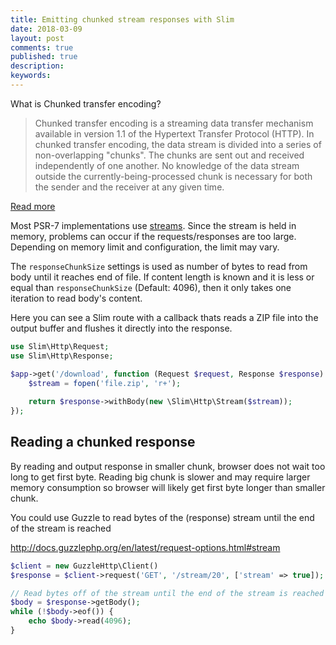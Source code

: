 ```yaml
---
title: Emitting chunked stream responses with Slim
date: 2018-03-09
layout: post
comments: true
published: true
description: 
keywords: 
---
```


What is Chunked transfer encoding?

> Chunked transfer encoding is a streaming data transfer mechanism available in version 1.1 of the Hypertext Transfer Protocol (HTTP). In chunked transfer encoding, the data stream is divided into a series of non-overlapping "chunks". The chunks are sent out and received independently of one another. No knowledge of the data stream outside the currently-being-processed chunk is necessary for both the sender and the receiver at any given time.

[Read more](https://en.wikipedia.org/wiki/Chunked_transfer_encoding)

Most PSR-7 implementations use [streams](http://php.net/manual/en/book.stream.php). Since the stream is held in memory, problems can occur if the requests/responses are too large. Depending on memory limit and configuration, the limit may vary.

The `responseChunkSize` settings is used as number of bytes to read from body until it reaches end of file. If content length is known and it is less or equal than `responseChunkSize` (Default: 4096), then it only takes one iteration to read body's content.

Here you can see a Slim route with a callback thats reads a ZIP file into the output buffer and flushes it directly into the response.

```php
use Slim\Http\Request;
use Slim\Http\Response;

$app->get('/download', function (Request $request, Response $response) {
    $stream = fopen('file.zip', 'r+');
    
    return $response->withBody(new \Slim\Http\Stream($stream));
});
```

## Reading a chunked response

By reading and output response in smaller chunk, browser does not wait too long to get first byte. Reading big chunk is slower and may require larger memory consumption so browser will likely get first byte longer than smaller chunk.

You could use Guzzle to read bytes of the (response) stream until the end of the stream is reached

http://docs.guzzlephp.org/en/latest/request-options.html#stream

```php
$client = new GuzzleHttp\Client()
$response = $client->request('GET', '/stream/20', ['stream' => true]);

// Read bytes off of the stream until the end of the stream is reached
$body = $response->getBody();
while (!$body->eof()) {
    echo $body->read(4096);
}
```
